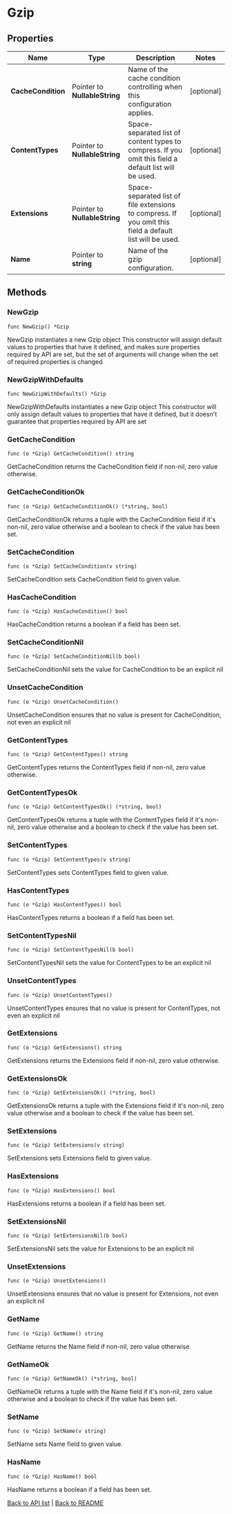 # Gzip

## Properties

Name | Type | Description | Notes
------------ | ------------- | ------------- | -------------
**CacheCondition** | Pointer to **NullableString** | Name of the cache condition controlling when this configuration applies. | [optional] 
**ContentTypes** | Pointer to **NullableString** | Space-separated list of content types to compress. If you omit this field a default list will be used. | [optional] 
**Extensions** | Pointer to **NullableString** | Space-separated list of file extensions to compress. If you omit this field a default list will be used. | [optional] 
**Name** | Pointer to **string** | Name of the gzip configuration. | [optional] 

## Methods

### NewGzip

`func NewGzip() *Gzip`

NewGzip instantiates a new Gzip object
This constructor will assign default values to properties that have it defined,
and makes sure properties required by API are set, but the set of arguments
will change when the set of required properties is changed

### NewGzipWithDefaults

`func NewGzipWithDefaults() *Gzip`

NewGzipWithDefaults instantiates a new Gzip object
This constructor will only assign default values to properties that have it defined,
but it doesn't guarantee that properties required by API are set

### GetCacheCondition

`func (o *Gzip) GetCacheCondition() string`

GetCacheCondition returns the CacheCondition field if non-nil, zero value otherwise.

### GetCacheConditionOk

`func (o *Gzip) GetCacheConditionOk() (*string, bool)`

GetCacheConditionOk returns a tuple with the CacheCondition field if it's non-nil, zero value otherwise
and a boolean to check if the value has been set.

### SetCacheCondition

`func (o *Gzip) SetCacheCondition(v string)`

SetCacheCondition sets CacheCondition field to given value.

### HasCacheCondition

`func (o *Gzip) HasCacheCondition() bool`

HasCacheCondition returns a boolean if a field has been set.

### SetCacheConditionNil

`func (o *Gzip) SetCacheConditionNil(b bool)`

 SetCacheConditionNil sets the value for CacheCondition to be an explicit nil

### UnsetCacheCondition
`func (o *Gzip) UnsetCacheCondition()`

UnsetCacheCondition ensures that no value is present for CacheCondition, not even an explicit nil
### GetContentTypes

`func (o *Gzip) GetContentTypes() string`

GetContentTypes returns the ContentTypes field if non-nil, zero value otherwise.

### GetContentTypesOk

`func (o *Gzip) GetContentTypesOk() (*string, bool)`

GetContentTypesOk returns a tuple with the ContentTypes field if it's non-nil, zero value otherwise
and a boolean to check if the value has been set.

### SetContentTypes

`func (o *Gzip) SetContentTypes(v string)`

SetContentTypes sets ContentTypes field to given value.

### HasContentTypes

`func (o *Gzip) HasContentTypes() bool`

HasContentTypes returns a boolean if a field has been set.

### SetContentTypesNil

`func (o *Gzip) SetContentTypesNil(b bool)`

 SetContentTypesNil sets the value for ContentTypes to be an explicit nil

### UnsetContentTypes
`func (o *Gzip) UnsetContentTypes()`

UnsetContentTypes ensures that no value is present for ContentTypes, not even an explicit nil
### GetExtensions

`func (o *Gzip) GetExtensions() string`

GetExtensions returns the Extensions field if non-nil, zero value otherwise.

### GetExtensionsOk

`func (o *Gzip) GetExtensionsOk() (*string, bool)`

GetExtensionsOk returns a tuple with the Extensions field if it's non-nil, zero value otherwise
and a boolean to check if the value has been set.

### SetExtensions

`func (o *Gzip) SetExtensions(v string)`

SetExtensions sets Extensions field to given value.

### HasExtensions

`func (o *Gzip) HasExtensions() bool`

HasExtensions returns a boolean if a field has been set.

### SetExtensionsNil

`func (o *Gzip) SetExtensionsNil(b bool)`

 SetExtensionsNil sets the value for Extensions to be an explicit nil

### UnsetExtensions
`func (o *Gzip) UnsetExtensions()`

UnsetExtensions ensures that no value is present for Extensions, not even an explicit nil
### GetName

`func (o *Gzip) GetName() string`

GetName returns the Name field if non-nil, zero value otherwise.

### GetNameOk

`func (o *Gzip) GetNameOk() (*string, bool)`

GetNameOk returns a tuple with the Name field if it's non-nil, zero value otherwise
and a boolean to check if the value has been set.

### SetName

`func (o *Gzip) SetName(v string)`

SetName sets Name field to given value.

### HasName

`func (o *Gzip) HasName() bool`

HasName returns a boolean if a field has been set.


[Back to API list](../README.md#documentation-for-api-endpoints) | [Back to README](../README.md)


